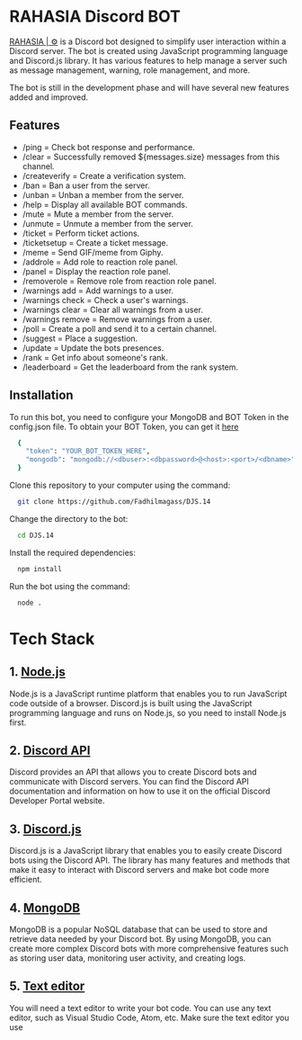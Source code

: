 # RAHASIA Discord BOT

[RAHASIA | ⚙](https://discord.com/api/oauth2/authorize?client_id=1072586274319388682&permissions=8&scope=bot) is a Discord bot designed to simplify user interaction within a Discord server. The bot is created using JavaScript programming language and Discord.js library. It has various features to help manage a server such as message management, warning, role management, and more.

The bot is still in the development phase and will have several new features added and improved.

## Features

- /ping = Check bot response and performance.
- /clear = Successfully removed ${messages.size} messages from this channel.
- /createverify = Create a verification system.
- /ban = Ban a user from the server.
- /unban = Unban a member from the server.
- /help = Display all available BOT commands.
- /mute = Mute a member from the server.
- /unmute = Unmute a member from the server.
- /ticket = Perform ticket actions.
- /ticketsetup = Create a ticket message.
- /meme = Send GIF/meme from Giphy.
- /addrole = Add role to reaction role panel.
- /panel = Display the reaction role panel.
- /removerole = Remove role from reaction role panel.
- /warnings add = Add warnings to a user.
- /warnings check = Check a user's warnings.
- /warnings clear = Clear all warnings from a user.
- /warnings remove = Remove warnings from a user.
- /poll = Create a poll and send it to a certain channel.
- /suggest = Place a suggestion.
- /update = Update the bots presences.
- /rank = Get info about someone's rank.
- /leaderboard = Get the leaderboard from the rank system.

## Installation

To run this bot, you need to configure your MongoDB and BOT Token in the config.json file. To obtain your BOT Token, you can get it [here](https://discord.com/developers)

```bash
  {
    "token": "YOUR_BOT_TOKEN_HERE",
    "mongodb": "mongodb://<dbuser>:<dbpassword>@<host>:<port>/<dbname>"
  }
```

Clone this repository to your computer using the command:

```bash
  git clone https://github.com/Fadhilmagass/DJS.14
```

Change the directory to the bot:

```bash
  cd DJS.14
```

Install the required dependencies:

```bash
  npm install
```

Run the bot using the command:

```bash
  node .
```

# Tech Stack

## 1. [Node.js](https://nodejs.org/en/)

Node.js is a JavaScript runtime platform that enables you to run JavaScript code outside of a browser. Discord.js is built using the JavaScript programming language and runs on Node.js, so you need to install Node.js first.

## 2. [Discord API](https://github.com/discord/discord-api-docs)

Discord provides an API that allows you to create Discord bots and communicate with Discord servers. You can find the Discord API documentation and information on how to use it on the official Discord Developer Portal website.

## 3. [Discord.js](https://discord.js.org/#/docs/discord.js/main/general/welcome)

Discord.js is a JavaScript library that enables you to easily create Discord bots using the Discord API. The library has many features and methods that make it easy to interact with Discord servers and make bot code more efficient.

## 4. [MongoDB](https://www.mongodb.com/)

MongoDB is a popular NoSQL database that can be used to store and retrieve data needed by your Discord bot. By using MongoDB, you can create more complex Discord bots with more comprehensive features such as storing user data, monitoring user activity, and creating logs.

## 5. [Text editor](https://code.visualstudio.com/)

You will need a text editor to write your bot code. You can use any text editor, such as Visual Studio Code, Atom, etc. Make sure the text editor you use
